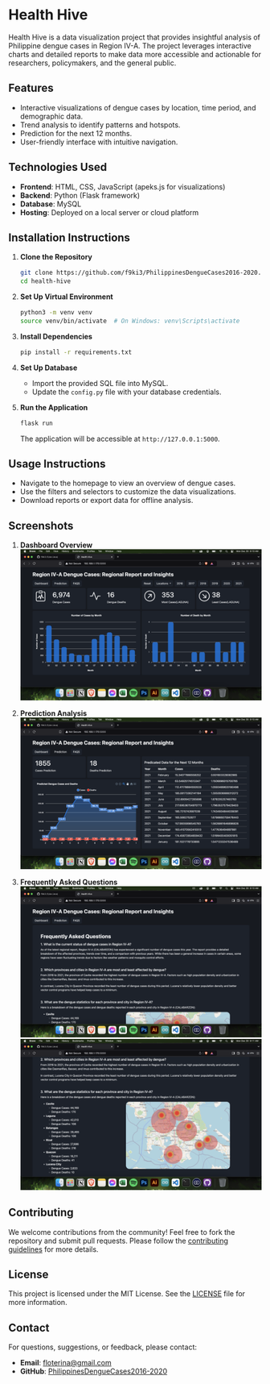 # Health Hive

Health Hive is a data visualization project that provides insightful analysis of Philippine dengue cases in Region IV-A. The project leverages interactive charts and detailed reports to make data more accessible and actionable for researchers, policymakers, and the general public.

## Features
- Interactive visualizations of dengue cases by location, time period, and demographic data.
- Trend analysis to identify patterns and hotspots.
- Prediction for the next 12 months.
- User-friendly interface with intuitive navigation.

## Technologies Used
- **Frontend**: HTML, CSS, JavaScript (apeks.js for visualizations)
- **Backend**: Python (Flask framework)
- **Database**: MySQL
- **Hosting**: Deployed on a local server or cloud platform

## Installation Instructions
1. **Clone the Repository**
   ```bash
   git clone https://github.com/f9ki3/PhilippinesDengueCases2016-2020.git
   cd health-hive
   ```
2. **Set Up Virtual Environment**
   ```bash
   python3 -m venv venv
   source venv/bin/activate  # On Windows: venv\Scripts\activate
   ```
3. **Install Dependencies**
   ```bash
   pip install -r requirements.txt
   ```
4. **Set Up Database**
   - Import the provided SQL file into MySQL.
   - Update the `config.py` file with your database credentials.

5. **Run the Application**
   ```bash
   flask run
   ```
   The application will be accessible at `http://127.0.0.1:5000`.

## Usage Instructions
- Navigate to the homepage to view an overview of dengue cases.
- Use the filters and selectors to customize the data visualizations.
- Download reports or export data for offline analysis.

## Screenshots
1. **Dashboard Overview**
   ![Homepage Overview](screenshots/s1.png)

2. **Prediction Analysis**
   ![Trend Analysis](screenshots/s2.png)

3. **Frequently Asked Questions**
   ![Report Export](screenshots/s3.png)
   ![Report Export](screenshots/s4.png)

## Contributing
We welcome contributions from the community! Feel free to fork the repository and submit pull requests. Please follow the [contributing guidelines](CONTRIBUTING.md) for more details.

## License
This project is licensed under the MIT License. See the [LICENSE](LICENSE) file for more information.

## Contact
For questions, suggestions, or feedback, please contact:
- **Email**: floterina@gmail.com
- **GitHub**: [PhilippinesDengueCases2016-2020](https://github.com/f9ki3/PhilippinesDengueCases2016-2020.git)

